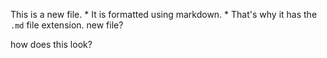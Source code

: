 This is a new file. * It is formatted using markdown. * That's why it has the `.md` file extension.
new file?


how does this look?
